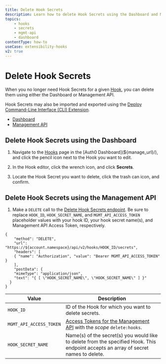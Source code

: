 ```yaml
---
title: Delete Hook Secrets
description: Learn how to delete Hook Secrets using the Dashboard and Management API. Hook Secrets may also be imported and exported using the Auth0 Deploy Command-Line Interface (CLI) tool.
topics:
    - hooks
    - secrets
    - mgmt-api
    - dashboard
contentType: how-to
useCase: extensibility-hooks
v2: true
---
```

# Delete Hook Secrets

When you no longer need Hook Secrets for a given [Hook](/hooks), you can delete them using either the Dashboard or Management API.

Hook Secrets may also be imported and exported using the [Deploy Command-Line Interface (CLI) Extension](/extensions/deploy-cli).

<div class="code-picker">
  <div class="languages-bar">
    <ul>
      <li><a href="#dashboard" data-toggle="tab">Dashboard</a></li>
      <li><a href="#mgmt-api" data-toggle="tab">Management API</a></li>
    </ul>
  </div>
  <div class="tab-content">
    <div id="dashboard" class="tab-pane active">

## Delete Hook Secrets using the Dashboard

1. Navigate to the [Hooks](${manage_url}/#/hooks) page in the [Auth0 Dashboard](${manage_url}/), and click the pencil icon next to the Hook you want to edit.
2. In the Hook editor, click the wrench icon, and click **Secrets**.
3. Locate the Hook Secret you want to delete, click the trash can icon, and confirm.

    </div>
    <div id="mgmt-api" class="tab-pane">

## Delete Hook Secrets using the Management API

1. Make a `DELETE` call to the [Delete Hook Secrets endpoint](/api/management/v2/#!/Hooks/delete_secrets). Be sure to replace `HOOK_ID`, `HOOK_SECRET_NAME`, and `MGMT_API_ACCESS_TOKEN` placeholder values with your hook ID, your hook secret name(s), and Management API Access Token, respectively.

```har
{
	"method": "DELETE",
	"url": "https://${account.namespace}/api/v2/hooks/HOOK_ID/secrets",
	"headers": [
   	{ "name": "Authorization", "value": "Bearer MGMT_API_ACCESS_TOKEN" }
	],
    "postData": {
    "mimeType": "application/json",
    "text": "{ [ \"HOOK_SECRET_NAME\", \"HOOK_SECRET_NAME\" ] }"
  }
}
```

| Value | Description |
| - | - |
| `HOOK_ID` | ID of the Hook for which you want to delete secrets. |
| `MGMT_API_ACCESS_TOKEN` | [Access Tokens for the Management API](/api/management/v2/tokens) with the <dfn data-key="scope">scope</dfn> `delete:hooks`. |
| `HOOK_SECRET_NAME` | Name(s) of the secret(s) you would like to delete from the specified Hook. This endpoint accepts an array of secret names to delete. |

</div>
  </div>
</div>
